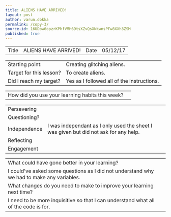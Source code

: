 ```yaml
---
title: ALIENS HAVE ARRIVED!
layout: post
author: varun.dokka
permalink: /copy-3/
source-id: 16UDow6opzrKPhfVMH69tsXZvQsXNkwnsPFw8XXh3ZSM
published: true
---
```

<table>
  <tr>
    <td>Title</td>
    <td>ALIENS HAVE ARRIVED!</td>
    <td>Date</td>
    <td>05/12/17</td>
  </tr>
</table>


<table>
  <tr>
    <td>Starting point:</td>
    <td>Creating glitching aliens.</td>
  </tr>
  <tr>
    <td>Target for this lesson?</td>
    <td>To create aliens.</td>
  </tr>
  <tr>
    <td>Did I reach my target? </td>
    <td>Yes as I followed all of the instructions.</td>
  </tr>
</table>


<table>
  <tr>
    <td>How did you use your learning habits this week?</td>
    <td></td>
  </tr>
</table>


<table>
  <tr>
    <td>Persevering</td>
    <td></td>
  </tr>
  <tr>
    <td>Questioning?</td>
    <td></td>
  </tr>
  <tr>
    <td>Independence</td>
    <td>I was independant as I only used the sheet I was given but did not ask for any help.</td>
  </tr>
  <tr>
    <td>Reflecting</td>
    <td></td>
  </tr>
  <tr>
    <td>Engagement</td>
    <td></td>
  </tr>
</table>


<table>
  <tr>
    <td>What could have gone better in your learning?</td>
    <td></td>
  </tr>
  <tr>
    <td>I could've asked some questions as I did not understand why we had to make any variables.</td>
    <td></td>
  </tr>
  <tr>
    <td>What changes do you need to make to improve your learning next time?</td>
    <td></td>
  </tr>
  <tr>
    <td>I need to be more inquisitive so that I can understand what all of the code is for.</td>
    <td></td>
  </tr>
</table>


